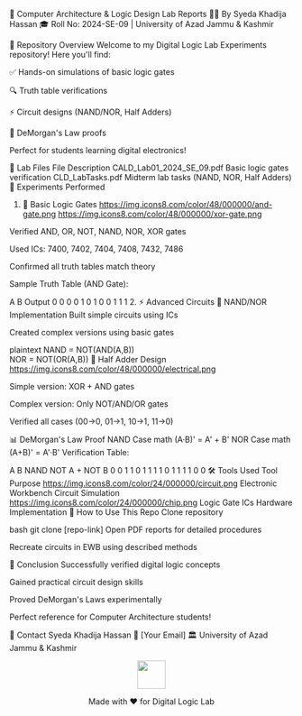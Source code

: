 🔬 Computer Architecture & Logic Design Lab Reports
👩‍💻 By Syeda Khadija Hassan
🎓 Roll No: 2024-SE-09 | University of Azad Jammu & Kashmir

🌟 Repository Overview
Welcome to my Digital Logic Lab Experiments repository! Here you'll find:

✅ Hands-on simulations of basic logic gates

🔍 Truth table verifications

⚡ Circuit designs (NAND/NOR, Half Adders)

📜 DeMorgan's Law proofs

Perfect for students learning digital electronics!

📂 Lab Files
File	Description
CALD_Lab01_2024_SE_09.pdf	Basic logic gates verification
CLD_LabTasks.pdf	Midterm lab tasks (NAND, NOR, Half Adders)
🔧 Experiments Performed
1. 🧩 Basic Logic Gates
https://img.icons8.com/color/48/000000/and-gate.png https://img.icons8.com/color/48/000000/xor-gate.png

Verified AND, OR, NOT, NAND, NOR, XOR gates

Used ICs: 7400, 7402, 7404, 7408, 7432, 7486

Confirmed all truth tables match theory

Sample Truth Table (AND Gate):

A	B	Output
0	0	0
0	1	0
1	0	0
1	1	1
2. ⚡ Advanced Circuits
🔀 NAND/NOR Implementation
Built simple circuits using ICs

Created complex versions using basic gates

plaintext
NAND = NOT(AND(A,B))  
NOR = NOT(OR(A,B))
🧮 Half Adder Design
https://img.icons8.com/color/48/000000/electrical.png

Simple version: XOR + AND gates

Complex version: Only NOT/AND/OR gates

Verified all cases (00→0, 01→1, 10→1, 11→0)

📊 DeMorgan's Law Proof
NAND Case
math
(A·B)' = A' + B'
NOR Case
math
(A+B)' = A'·B'
Verification Table:

A	B	NAND	NOT A + NOT B
0	0	1	1
0	1	1	1
1	0	1	1
1	1	0	0
🛠 Tools Used
Tool	Purpose
https://img.icons8.com/color/24/000000/circuit.png Electronic Workbench	Circuit Simulation
https://img.icons8.com/color/24/000000/chip.png Logic Gate ICs	Hardware Implementation
🚀 How to Use This Repo
Clone repository

bash
git clone [repo-link]
Open PDF reports for detailed procedures

Recreate circuits in EWB using described methods

📜 Conclusion
Successfully verified digital logic concepts

Gained practical circuit design skills

Proved DeMorgan's Laws experimentally

Perfect reference for Computer Architecture students!

📧 Contact
Syeda Khadija Hassan
📧 [Your Email]
🏛 University of Azad Jammu & Kashmir

<div align="center"> <img src="https://img.icons8.com/color/96/000000/university.png" width="50"/> <p>Made with ❤️ for Digital Logic Lab</p> </div>
